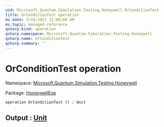 ```yaml
---
uid: Microsoft.Quantum.Simulation.Testing.Honeywell.OrConditionTest
title: OrConditionTest operation
ms.date: 3/24/2021 12:00:00 AM
ms.topic: managed-reference
qsharp.kind: operation
qsharp.namespace: Microsoft.Quantum.Simulation.Testing.Honeywell
qsharp.name: OrConditionTest
qsharp.summary: ''
---
```


# OrConditionTest operation

Namespace: [Microsoft.Quantum.Simulation.Testing.Honeywell](xref:Microsoft.Quantum.Simulation.Testing.Honeywell)

Package: [HoneywellExe](https://nuget.org/packages/HoneywellExe)




```qsharp
operation OrConditionTest () : Unit
```


## Output : [Unit](xref:microsoft.quantum.lang-ref.unit)

